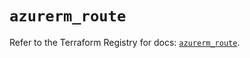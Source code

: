 # `azurerm_route`

Refer to the Terraform Registry for docs: [`azurerm_route`](https://registry.terraform.io/providers/hashicorp/azurerm/4.15.0/docs/resources/route).
